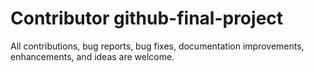 # Contributor github-final-project
All contributions, bug reports, bug fixes, documentation improvements, enhancements, and ideas are welcome.
